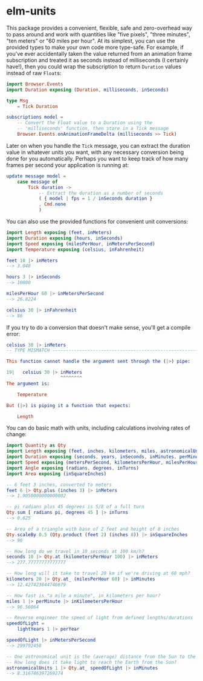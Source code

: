 # elm-units

This package provides a convenient, flexible, safe and zero-overhead way to pass
around and work with quantities like "five pixels", "three minutes", "ten
meters" or "60 miles per hour". At its simplest, you can use the provided types
to make your own code more type-safe. For example, if you've ever accidentally
taken the value returned from an animation frame subscription and treated it as
seconds instead of milliseconds (I certainly have!), then you could wrap the
subscription to return `Duration` values instead of raw `Float`s:

```elm
import Browser.Events
import Duration exposing (Duration, milliseconds, inSeconds)

type Msg
    = Tick Duration

subscriptions model =
    -- Convert the Float value to a Duration using the
    -- 'milliseconds' function, then store in a Tick message
    Browser.Events.onAnimationFrameDelta (milliseconds >> Tick)
```

Later on when you handle the `Tick` message, you can extract the duration value
in whatever units you want, with any necessary conversion being done for you
automatically. Perhaps you want to keep track of how many frames per second your
application is running at:

```elm
update message model =
    case message of
        Tick duration ->
            -- Extract the duration as a number of seconds
            ( { model | fps = 1 / inSeconds duration }
            , Cmd.none
            )
```

You can also use the provided functions for convenient unit conversions:

```elm
import Length exposing (feet, inMeters)
import Duration exposing (hours, inSeconds)
import Speed exposing (milesPerHour, inMetersPerSecond)
import Temperature exposing (celsius, inFahrenheit)

feet 10 |> inMeters
--> 3.048

hours 3 |> inSeconds
--> 10800

milesPerHour 60 |> inMetersPerSecond
--> 26.8224

celsius 30 |> inFahrenheit
--> 86
```

If you try to do a conversion that doesn't make sense, you'll get a compile
error:

```elm
celsius 30 |> inMeters
-- TYPE MISMATCH ----------------------------------------------------------- elm

This function cannot handle the argument sent through the (|>) pipe:

19|   celsius 30 |> inMeters
                    ^^^^^^^^
The argument is:

    Temperature

But (|>) is piping it a function that expects:

    Length
```

You can do basic math with units, including calculations involving rates of
change:

```elm
import Quantity as Qty
import Length exposing (feet, inches, kilometers, miles, astronomicalUnits, lightYears, inMeters)
import Duration exposing (seconds, years, inSeconds, inMinutes, perMinute, perYear)
import Speed exposing (metersPerSecond, kilometersPerHour, milesPerHour, inMetersPerSecond, inKilometersPerHour)
import Angle exposing (radians, degrees, inTurns)
import Area exposing (inSquareInches)

-- 6 feet 3 inches, converted to meters
feet 6 |> Qty.plus (inches 3) |> inMeters
--> 1.9050000000000002

-- pi radians plus 45 degrees is 5/8 of a full turn
Qty.sum [ radians pi, degrees 45 ] |> inTurns
--> 0.625

-- Area of a triangle with base of 2 feet and height of 8 inches
Qty.scaleBy 0.5 (Qty.product (feet 2) (inches 8)) |> inSquareInches
--> 96

-- How long do we travel in 10 seconds at 100 km/h?
seconds 10 |> Qty.at (kilometersPerHour 100) |> inMeters
--> 277.77777777777777

-- How long will it take to travel 20 km if we're driving at 60 mph?
kilometers 20 |> Qty.at_ (milesPerHour 60) |> inMinutes
--> 12.427423844746679

-- How fast is "a mile a minute", in kilometers per hour?
miles 1 |> perMinute |> inKilometersPerHour
--> 96.56064

-- Reverse engineer the speed of light from defined lengths/durations
speedOfLight =
    lightYears 1 |> perYear

speedOfLight |> inMetersPerSecond
--> 299792458

-- One astronomical unit is the (average) distance from the Sun to the Earth
-- How long does it take light to reach the Earth from the Sun?
astronomicalUnits 1 |> Qty.at_ speedOfLight |> inMinutes
--> 8.316746397269274
```
